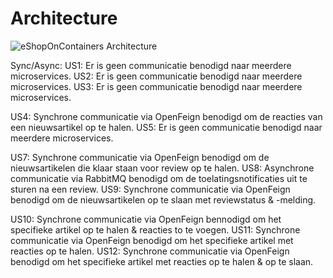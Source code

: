 # Architecture

![eShopOnContainers Architecture](https://github.com/user-attachments/assets/c6a6976b-d344-41ca-ab82-05b3588ed412)

Sync/Async:
US1: Er is geen communicatie benodigd naar meerdere microservices.
US2: Er is geen communicatie benodigd naar meerdere microservices.
US3: Er is geen communicatie benodigd naar meerdere microservices.

US4: Synchrone communicatie via OpenFeign benodigd om de reacties van een nieuwsartikel op te halen.
US5: Er is geen communicatie benodigd naar meerdere microservices.

US7: Synchrone communicatie via OpenFeign benodigd om de nieuwsartikelen die klaar staan voor review op te halen.
US8: Asynchrone communicatie via RabbitMQ benodigd om de toelatingsnotificaties uit te sturen na een review.
US9: Synchrone communicatie via OpenFeign benodigd om de nieuwsartikelen op te slaan met reviewstatus & -melding.

US10: Synchrone communicatie via OpenFeign bennodigd om het specifieke artikel op te halen & reacties to te voegen.
US11: Synchrone communicatie via OpenFeign benodigd om het specifieke artikel met reacties op te halen.
US12: Synchrone communicatie via OpenFeign benodigd om het specifieke artikel met reacties op te halen & op te slaan.
